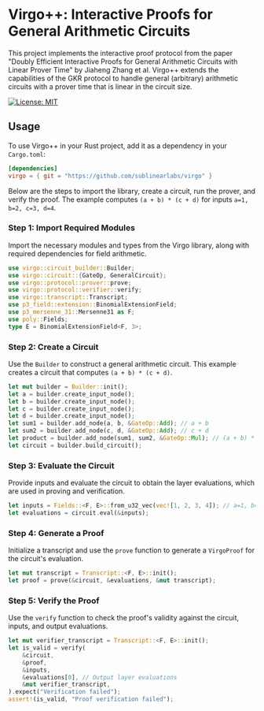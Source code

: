 # Virgo++: Interactive Proofs for General Arithmetic Circuits

This project implements the interactive proof protocol from the paper "Doubly Efficient Interactive Proofs for General Arithmetic Circuits with Linear Prover Time" by Jiaheng Zhang et al. Virgo++ extends the capabilities of the GKR protocol to handle general (arbitrary) arithmetic circuits with a prover time that is linear in the circuit size.

[![License: MIT](https://img.shields.io/badge/License-MIT-yellow.svg)](https://opensource.org/licenses/MIT)

## Usage

To use Virgo++ in your Rust project, add it as a dependency in your `Cargo.toml`:

```toml
[dependencies]
virgo = { git = "https://github.com/sublinearlabs/virgo" }
```

Below are the steps to import the library, create a circuit, run the prover, and verify the proof. The example computes `(a + b) * (c + d)` for inputs `a=1, b=2, c=3, d=4`.

### Step 1: Import Required Modules

Import the necessary modules and types from the Virgo library, along with required dependencies for field arithmetic.

```rust
use virgo::circuit_builder::Builder;
use virgo::circuit::{GateOp, GeneralCircuit};
use virgo::protocol::prover::prove;
use virgo::protocol::verifier::verify;
use virgo::transcript::Transcript;
use p3_field::extension::BinomialExtensionField;
use p3_mersenne_31::Mersenne31 as F;
use poly::Fields;
type E = BinomialExtensionField<F, 3>;
```

### Step 2: Create a Circuit

Use the `Builder` to construct a general arithmetic circuit. This example creates a circuit that computes `(a + b) * (c + d)`.

```rust
let mut builder = Builder::init();
let a = builder.create_input_node();
let b = builder.create_input_node();
let c = builder.create_input_node();
let d = builder.create_input_node();
let sum1 = builder.add_node(a, b, &GateOp::Add); // a + b
let sum2 = builder.add_node(c, d, &GateOp::Add); // c + d
let product = builder.add_node(sum1, sum2, &GateOp::Mul); // (a + b) * (c + d)
let circuit = builder.build_circuit();
```

### Step 3: Evaluate the Circuit

Provide inputs and evaluate the circuit to obtain the layer evaluations, which are used in proving and verification.

```rust
let inputs = Fields::<F, E>::from_u32_vec(vec![1, 2, 3, 4]); // a=1, b=2, c=3, d=4
let evaluations = circuit.eval(&inputs);
```

### Step 4: Generate a Proof

Initialize a transcript and use the `prove` function to generate a `VirgoProof` for the circuit's evaluation.

```rust
let mut transcript = Transcript::<F, E>::init();
let proof = prove(&circuit, &evaluations, &mut transcript);
```

### Step 5: Verify the Proof

Use the `verify` function to check the proof's validity against the circuit, inputs, and output evaluations.

```rust
let mut verifier_transcript = Transcript::<F, E>::init();
let is_valid = verify(
    &circuit,
    &proof,
    &inputs,
    &evaluations[0], // Output layer evaluations
    &mut verifier_transcript,
).expect("Verification failed");
assert!(is_valid, "Proof verification failed");
```